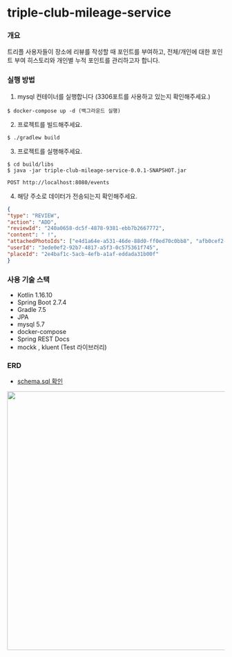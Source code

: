 # triple-club-mileage-service
### 개요
트리플 사용자들이 장소에 리뷰를 작성할 때 포인트를 부여하고, 전체/개인에 대한 포인트 부여 히스토리와 개인별 누적 포인트를 관리하고자 합니다.

### 실행 방법
1. mysql 컨테이너를 실행합니다 (3306포트를 사용하고 있는지 확인해주세요.)
```
$ docker-compose up -d (백그라운드 실행)
```
2. 프로젝트를 빌드해주세요.
```
$ ./gradlew build
```
3. 프로젝트를 실행해주세요.
```
$ cd build/libs
$ java -jar triple-club-mileage-service-0.0.1-SNAPSHOT.jar
```

`POST http://localhost:8080/events`

4. 해당 주소로 데이터가 전송되는지 확인해주세요.
```JSON
{
"type": "REVIEW",
"action": "ADD", 
"reviewId": "240a0658-dc5f-4878-9381-ebb7b2667772",
"content": " !",
"attachedPhotoIds": ["e4d1a64e-a531-46de-88d0-ff0ed70c0bb8", "afb0cef2-851d-4a50-bb07-9cc15cbdc332"],
"userId": "3ede0ef2-92b7-4817-a5f3-0c575361f745",
"placeId": "2e4baf1c-5acb-4efb-a1af-eddada31b00f"
}
```

### 사용 기술 스택
- Kotlin 1.16.10
- Spring Boot 2.7.4
- Gradle 7.5
- JPA
- mysql 5.7
- docker-compose
- Spring REST Docs
- mockk , kluent (Test 라이브러리)

### ERD
- [schema.sql 확인](https://github.com/Dmin3/triple-club-mileage-service/blob/master/src/main/resources/schema.sql)

<img src="https://user-images.githubusercontent.com/80299170/197686712-d5c5e29d-dabe-49e1-a824-7a7b89e91c3d.png"  width="800" height="600"/>
